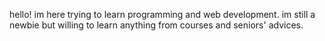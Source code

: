 hello! im here trying to learn programming and web development.
im still a newbie but willing to learn anything from courses and seniors' advices.


